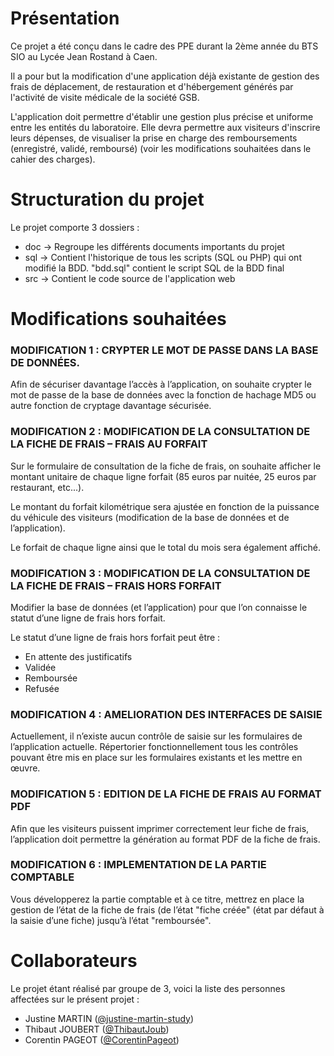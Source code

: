 # Présentation

Ce projet a été conçu dans le cadre des PPE durant la 2ème année du BTS SIO au Lycée Jean Rostand à Caen.

Il a pour but la modification d'une application déjà existante de gestion des frais de déplacement, de restauration et d'hébergement générés par l'activité de visite médicale de la société GSB. 

L'application doit permettre d'établir une gestion plus précise et uniforme entre les entités du laboratoire. Elle devra permettre aux visiteurs d'inscrire leurs dépenses, de visualiser la prise en charge des remboursements (enregistré, validé, remboursé) (voir les modifications souhaitées dans le cahier des charges).

# Structuration du projet

Le projet comporte 3 dossiers :
- doc → Regroupe les différents documents importants du projet
- sql → Contient l'historique de tous les scripts (SQL ou PHP) qui ont modifié la BDD. "bdd.sql" contient le script SQL de la BDD final
- src → Contient le code source de l'application web

# Modifications souhaitées

### MODIFICATION 1 : CRYPTER LE MOT DE PASSE DANS LA BASE DE DONNÉES.
Afin de sécuriser davantage l’accès à l’application, on souhaite crypter le mot de passe de la base de données avec la fonction de hachage MD5 ou autre fonction de cryptage davantage sécurisée.

### MODIFICATION 2 : MODIFICATION DE LA CONSULTATION DE LA FICHE DE FRAIS – FRAIS AU FORFAIT
Sur le formulaire de consultation de la fiche de frais, on souhaite afficher le montant unitaire de chaque ligne forfait (85 euros par nuitée, 25 euros par restaurant, etc...).

Le montant du forfait kilométrique sera ajustée en fonction de la puissance du véhicule des visiteurs (modification de la base de données et de l’application).

Le forfait de chaque ligne ainsi que le total du mois sera également affiché.

### MODIFICATION 3 : MODIFICATION DE LA CONSULTATION DE LA FICHE DE FRAIS – FRAIS HORS FORFAIT
Modifier la base de données (et l’application) pour que l’on connaisse le statut d’une ligne de frais hors forfait.

Le statut d’une ligne de frais hors forfait peut être :
- En attente des justificatifs
- Validée
- Remboursée
- Refusée

### MODIFICATION 4 : AMELIORATION DES INTERFACES DE SAISIE
Actuellement, il n’existe aucun contrôle de saisie sur les formulaires de l’application actuelle.
Répertorier fonctionnellement tous les contrôles pouvant être mis en place sur les formulaires existants et les mettre en œuvre.

### MODIFICATION 5 : EDITION DE LA FICHE DE FRAIS AU FORMAT PDF
Afin que les visiteurs puissent imprimer correctement leur fiche de frais, l’application doit permettre la génération au format PDF de la fiche de frais.

### MODIFICATION 6 : IMPLEMENTATION DE LA PARTIE COMPTABLE
Vous développerez la partie comptable et à ce titre, mettrez en place la gestion de l’état de la fiche de frais (de l’état "fiche créée" (état par défaut à la saisie d’une fiche) jusqu’à l’état "remboursée".

# Collaborateurs

Le projet étant réalisé par groupe de 3, voici la liste des personnes affectées sur le présent projet : 
- Justine MARTIN ([@justine-martin-study](https://github.com/justine-martin-study))
- Thibaut JOUBERT ([@ThibautJoub](https://github.com/ThibautJoub))
- Corentin PAGEOT ([@CorentinPageot](https://github.com/CorentinPageot))
